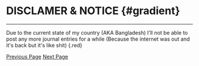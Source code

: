 # DISCLAMER & NOTICE {#gradient}

---

<style>
.red {
  color: red;
}
</style>

Due to the current state of my country (AKA Bangladesh) I'll not be able to post any more journal entries for a while (Because the internet was out and it's back but it's like shit) {.red}

[Previous Page](Entry4.md) [Next Page](Entry6.md)
